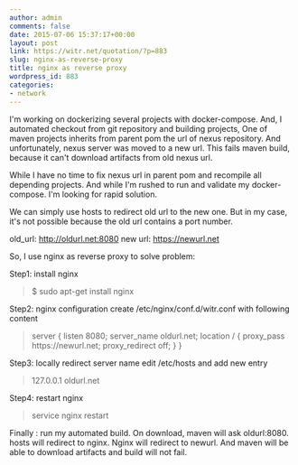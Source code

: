 ```yaml
---
author: admin
comments: false
date: 2015-07-06 15:37:17+00:00
layout: post
link: https://witr.net/quotation/?p=883
slug: nginx-as-reverse-proxy
title: nginx as reverse proxy
wordpress_id: 883
categories:
- network
---
```



I'm working on dockerizing several projects with docker-compose. And, I automated checkout from git repository and building projects,
One of maven projects inherits from parent pom the url of nexus repository. And unfortunately, nexus server was moved to a new url. This fails maven build, because it can't download artifacts from old nexus url.

While I have no time to fix nexus url in parent pom and recompile all depending projects. And while I'm rushed to run and validate my docker-compose. I'm looking for rapid solution.

We can simply use hosts to redirect old url to the new one. But in my case, it's not possible because the old url contains a port number.

old_url: http://oldurl.net:8080
new url: https://newurl.net

So, I use nginx as reverse proxy to solve problem:

Step1: install nginx


<blockquote>
$ sudo apt-get install nginx
</blockquote>


Step2: nginx configuration
create /etc/nginx/conf.d/witr.conf with following content


<blockquote>
server {
    listen 8080;
    server_name oldurl.net;
    location / {
        proxy_pass https://newurl.net;
        proxy_redirect off;
    }
}
</blockquote>


Step3: locally redirect server name
edit /etc/hosts and add new entry


<blockquote>
127.0.0.1      oldurl.net
</blockquote>


Step4: restart nginx


<blockquote>
service nginx restart
</blockquote>


Finally : run my automated build. On download, maven will ask oldurl:8080. hosts will redirect to nginx. Nginx will redirect to newurl. And maven will be able to download artifacts and build will not fail.

